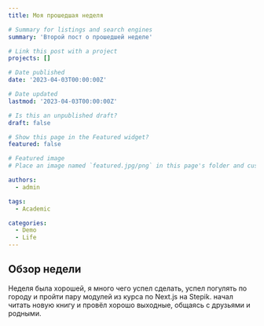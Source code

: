 ```yaml
---
title: Моя прошедшая неделя

# Summary for listings and search engines
summary: 'Второй пост о прошедшей неделе'

# Link this post with a project
projects: []

# Date published
date: '2023-04-03T00:00:00Z'

# Date updated
lastmod: '2023-04-03T00:00:00Z'

# Is this an unpublished draft?
draft: false

# Show this page in the Featured widget?
featured: false

# Featured image
# Place an image named `featured.jpg/png` in this page's folder and customize its options here.

authors:
  - admin

tags:
  - Academic

categories:
  - Demo
  - Life
---
```


## Обзор недели

Неделя была хорошей, я много чего успел сделать, успел погулять по городу и пройти пару модулей из курса по Next.js на Stepik. начал читать новую книгу и провёл хорошо выходные, общаясь с друзьями и родными.

